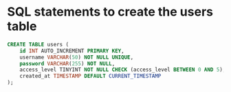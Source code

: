 # SQL statements to create the users table

```sql
CREATE TABLE users (
    id INT AUTO_INCREMENT PRIMARY KEY,
    username VARCHAR(50) NOT NULL UNIQUE,
    password VARCHAR(255) NOT NULL,
    access_level TINYINT NOT NULL CHECK (access_level BETWEEN 0 AND 5),
    created_at TIMESTAMP DEFAULT CURRENT_TIMESTAMP
);
```